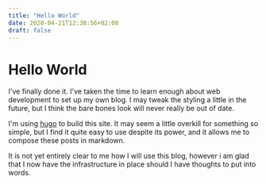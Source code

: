 ```yaml
---
title: "Hello World"
date: 2020-04-21T12:38:56+02:00
draft: false
---
```

# Hello World

I've finally done it. I've taken the time to learn enough about web development
to set up my own blog. I may tweak the styling a little in the future, but I
think the bare bones look will never really be out of date.

I'm using [hugo](https://gohugo.io/) to build this site. It may seem a little
overkill for something so simple, but I find it quite easy to use despite its
power, and it allows me to compose these posts in markdown.

It is not yet entirely clear to me how I will use this blog, however i am
glad that I now have the infrastructure in place should I have thoughts to
put into words.
